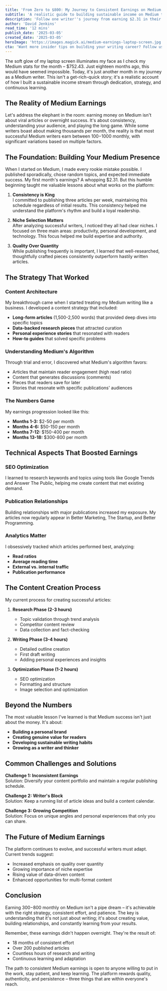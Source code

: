 ```yaml
---
title: 'From Zero to $800: My Journey to Consistent Earnings on Medium'
subtitle: 'A realistic guide to building sustainable income on Medium through strategy and dedication'
description: 'Follow one writer''s journey from earning $2.31 in their first month to consistently making $300-800 monthly on Medium. Learn the proven strategies, common pitfalls, and practical steps to building a sustainable income through writing on the platform.'
author: 'David Jenkins'
read_time: '12 mins'
publish_date: '2025-03-05'
created_date: '2025-03-05'
heroImage: 'https://images.magick.ai/medium-earnings-laptop-screen.jpg'
cta: 'Want more insider tips on building your writing career? Follow us on LinkedIn for exclusive content, writing opportunities, and community insights that will help accelerate your journey to becoming a successful Medium writer.'
---
```


The soft glow of my laptop screen illuminates my face as I check my Medium stats for the month – $752.43. Just eighteen months ago, this would have seemed impossible. Today, it's just another month in my journey as a Medium writer. This isn't a get-rich-quick story; it's a realistic account of how I built a sustainable income stream through dedication, strategy, and continuous learning.

## The Reality of Medium Earnings

Let's address the elephant in the room: earning money on Medium isn't about viral articles or overnight success. It's about consistency, understanding your audience, and playing the long game. While some writers boast about making thousands per month, the reality is that most successful Medium writers earn between $100-$1000 monthly, with significant variations based on multiple factors.

## The Foundation: Building Your Medium Presence

When I started on Medium, I made every rookie mistake possible. I published sporadically, chose random topics, and expected immediate success. My first month's earnings? A whopping $2.31. But this humble beginning taught me valuable lessons about what works on the platform:

1. **Consistency is King**  
   I committed to publishing three articles per week, maintaining this schedule regardless of initial results. This consistency helped me understand the platform's rhythm and build a loyal readership.

2. **Niche Selection Matters**  
   After analyzing successful writers, I noticed they all had clear niches. I focused on three main areas: productivity, personal development, and technology. This focus helped me build expertise and authority.

3. **Quality Over Quantity**  
   While publishing frequently is important, I learned that well-researched, thoughtfully crafted pieces consistently outperform hastily written articles.

## The Strategy That Worked

### Content Architecture

My breakthrough came when I started treating my Medium writing like a business. I developed a content strategy that included:

- **Long-form articles** (1,500-2,500 words) that provided deep dives into specific topics
- **Data-backed research pieces** that attracted curation
- **Personal experience stories** that resonated with readers
- **How-to guides** that solved specific problems

### Understanding Medium's Algorithm

Through trial and error, I discovered what Medium's algorithm favors:

- Articles that maintain reader engagement (high read ratio)
- Content that generates discussions (comments)
- Pieces that readers save for later
- Stories that resonate with specific publications' audiences

### The Numbers Game

My earnings progression looked like this:
- **Months 1-3:** $2-50 per month
- **Months 4-6:** $50-150 per month
- **Months 7-12:** $150-400 per month
- **Months 13-18:** $300-800 per month

## Technical Aspects That Boosted Earnings

### SEO Optimization

I learned to research keywords and topics using tools like Google Trends and Answer The Public, helping me create content that met existing demand.

### Publication Relationships

Building relationships with major publications increased my exposure. My articles now regularly appear in Better Marketing, The Startup, and Better Programming.

### Analytics Matter

I obsessively tracked which articles performed best, analyzing:
- **Read ratios**
- **Average reading time**
- **External vs. internal traffic**
- **Publication performance**

## The Content Creation Process

My current process for creating successful articles:

1. **Research Phase (2-3 hours)**  
   - Topic validation through trend analysis
   - Competitor content review
   - Data collection and fact-checking

2. **Writing Phase (3-4 hours)**  
   - Detailed outline creation
   - First draft writing
   - Adding personal experiences and insights

3. **Optimization Phase (1-2 hours)**  
   - SEO optimization
   - Formatting and structure
   - Image selection and optimization

## Beyond the Numbers

The most valuable lesson I've learned is that Medium success isn't just about the money. It's about:

- **Building a personal brand**
- **Creating genuine value for readers**
- **Developing sustainable writing habits**
- **Growing as a writer and thinker**

## Common Challenges and Solutions

**Challenge 1: Inconsistent Earnings**  
Solution: Diversify your content portfolio and maintain a regular publishing schedule.

**Challenge 2: Writer's Block**  
Solution: Keep a running list of article ideas and build a content calendar.

**Challenge 3: Growing Competition**  
Solution: Focus on unique angles and personal experiences that only you can share.

## The Future of Medium Earnings

The platform continues to evolve, and successful writers must adapt. Current trends suggest:

- Increased emphasis on quality over quantity
- Growing importance of niche expertise
- Rising value of data-driven content
- Enhanced opportunities for multi-format content

## Conclusion

Earning $300-$800 monthly on Medium isn't a pipe dream – it's achievable with the right strategy, consistent effort, and patience. The key is understanding that it's not just about writing; it's about creating value, building relationships, and constantly learning from your results.

Remember, these earnings didn't happen overnight. They're the result of:
- 18 months of consistent effort
- Over 200 published articles
- Countless hours of research and writing
- Continuous learning and adaptation

The path to consistent Medium earnings is open to anyone willing to put in the work, stay patient, and keep learning. The platform rewards quality, authenticity, and persistence – three things that are within everyone's reach.